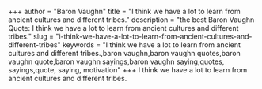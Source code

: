 +++
author = "Baron Vaughn"
title = "I think we have a lot to learn from ancient cultures and different tribes."
description = "the best Baron Vaughn Quote: I think we have a lot to learn from ancient cultures and different tribes."
slug = "i-think-we-have-a-lot-to-learn-from-ancient-cultures-and-different-tribes"
keywords = "I think we have a lot to learn from ancient cultures and different tribes.,baron vaughn,baron vaughn quotes,baron vaughn quote,baron vaughn sayings,baron vaughn saying,quotes, sayings,quote, saying, motivation"
+++
I think we have a lot to learn from ancient cultures and different tribes.
